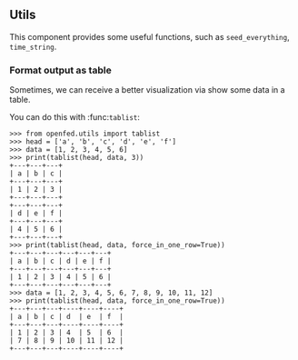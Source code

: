 ## Utils

This component provides some useful functions, such as `seed_everything`, `time_string`.

### Format output as table

Sometimes, we can receive a better visualization via show some data in a table.

You can do this with :func:`tablist`:

```shell
>>> from openfed.utils import tablist
>>> head = ['a', 'b', 'c', 'd', 'e', 'f']
>>> data = [1, 2, 3, 4, 5, 6]
>>> print(tablist(head, data, 3))
+---+---+---+
| a | b | c |
+---+---+---+
| 1 | 2 | 3 |
+---+---+---+
+---+---+---+
| d | e | f |
+---+---+---+
| 4 | 5 | 6 |
+---+---+---+
>>> print(tablist(head, data, force_in_one_row=True))
+---+---+---+---+---+---+
| a | b | c | d | e | f |
+---+---+---+---+---+---+
| 1 | 2 | 3 | 4 | 5 | 6 |
+---+---+---+---+---+---+
>>> data = [1, 2, 3, 4, 5, 6, 7, 8, 9, 10, 11, 12]
>>> print(tablist(head, data, force_in_one_row=True))
+---+---+---+----+----+----+
| a | b | c | d  | e  | f  |
+---+---+---+----+----+----+
| 1 | 2 | 3 | 4  | 5  | 6  |
| 7 | 8 | 9 | 10 | 11 | 12 |
+---+---+---+----+----+----+
```
